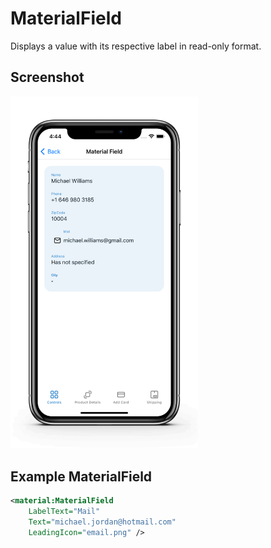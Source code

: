 # MaterialField
Displays a value with its respective label in read-only format.
<br/>

## Screenshot

<img src="https://github.com/HorusSoftwareUY/MaterialDesignControlsPlugin/blob/master/screenshots/field.png" width="300">

## Example MaterialField
```XML
<material:MaterialField 
    LabelText="Mail" 
    Text="michael.jordan@hotmail.com" 
    LeadingIcon="email.png" />
```